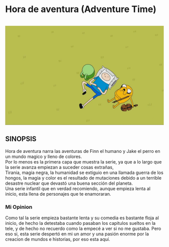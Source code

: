 # Hora de aventura (Adventure Time)
\
![Adventure Time](../img/Aventura.webp)

## SINOPSIS 
Hora de aventura narra las aventuras de Finn el humano y Jake el perro en un mundo magico y lleno de colores. \
Por lo menos es la primera capa que muestra la serie, ya que a lo largo que la serie avanza empiezan a suceder cosas extrañas,\
Tirania, magia negra, la humanidad se extiguio en una llamada guerra de los hongos, la magia y color es el resultado de mutaciones debido a un terrible desastre nuclear que devastó una buena sección del planeta.\
Una serie infantil que en verdad recomiendo, aunque empieza lenta al inicio, esta llena de personajes que te enamoraran.

### Mi Opinion
Como tal la serie empieza bastante lenta y su comedia es bastante floja al inicio, de hecho la detestaba cuando pasaban los capitulos sueltos en la tele, y de hecho no recuerdo como la empecé a ver si no me gustaba. Pero eso si, esta serie despertó en mi un amor y una pasión enorme por la creacion de mundos e historias, por eso esta aquí.